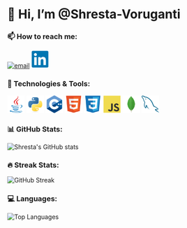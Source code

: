 # 👋 Hi, I’m @Shresta-Voruganti


<!---
Shresta-Voruganti/Shresta-Voruganti is a ✨ special ✨ repository because its `README.md` (this file) appears on your GitHub profile.
You can click the Preview link to take a look at your changes.
--->
<!---
- 🌱 I’m currently pursuing **BTech in Computer Science**
- 💻 Practicing **LeetCode challenges** and solving **algorithmic problems**
- 📧 How to reach me: [vshrestav@gmail.com](mailto:vshrestav@gmail.com)
- 🌍 From: **Hyderabad, Telangana, India**
--->

### 📫 How to reach me:
<p align="left">
  <a href="mailto:vshrestav@gmail.com"><img src="https://img.icons8.com/ios-filled/50/000000/apple-mail.png" alt="email" width="40" height="40"/></a> 
  <a href="https://www.linkedin.com/in/shresta-voruganti9/"><img src="https://raw.githubusercontent.com/devicons/devicon/master/icons/linkedin/linkedin-original.svg" alt="LinkedIn" width="40" height="40"/></a>
</p>



### 🔧 Technologies & Tools:
<p align="left">
  <img src="https://raw.githubusercontent.com/devicons/devicon/master/icons/java/java-original.svg" alt="java" width="40" height="40"/> 
  <img src="https://raw.githubusercontent.com/devicons/devicon/master/icons/python/python-original.svg" alt="python" width="40" height="40"/> 
  <img src="https://raw.githubusercontent.com/devicons/devicon/master/icons/cplusplus/cplusplus-original.svg" alt="cpp" width="40" height="40"/> 
  <img src="https://raw.githubusercontent.com/devicons/devicon/master/icons/html5/html5-original.svg" alt="HTML5" width="40" height="40"/> 
  <img src="https://raw.githubusercontent.com/devicons/devicon/master/icons/css3/css3-original.svg" alt="CSS" width="40" height="40"/> 
  <img src="https://raw.githubusercontent.com/devicons/devicon/master/icons/javascript/javascript-original.svg" alt="javascript" width="40" height="40"/> 
  <img src="https://raw.githubusercontent.com/devicons/devicon/master/icons/mongodb/mongodb-original.svg" alt="MongoDB" width="40" height="40"/> 
  <img src="https://raw.githubusercontent.com/devicons/devicon/master/icons/mysql/mysql-original.svg" alt="mysql" width="40" height="40"/> 

  <!-- Add more icons as needed -->
</p>

### 📊 GitHub Stats:
![Shresta's GitHub stats](https://github-readme-stats.vercel.app/api?username=Shresta-Voruganti&show_icons=true&theme=tokyonight)
<!--- ![Shresta's GitHub stats](https://github-readme-stats.vercel.app/api?username=Shresta-Voruganti&show_icons=true&theme=radical) -->


### 🔥 Streak Stats:
![GitHub Streak](https://github-readme-streak-stats.herokuapp.com/?user=Shresta-Voruganti&theme=tokyonight)  
<!--- ![GitHub Streak](https://github-readme-streak-stats.herokuapp.com/?user=Shresta-Voruganti&theme=radical) --->
<!--- theme can be radical, or dark, or tokyonight, etc. --->


### 💻 Languages:
![Top Languages](https://github-readme-stats.vercel.app/api/top-langs/?username=Shresta-Voruganti&layout=compact&theme=tokyonight)  
<!--- ![Top Languages](https://github-readme-stats.vercel.app/api/top-langs/?username=Shresta-Voruganti&layout=compact&theme=radical) --->



